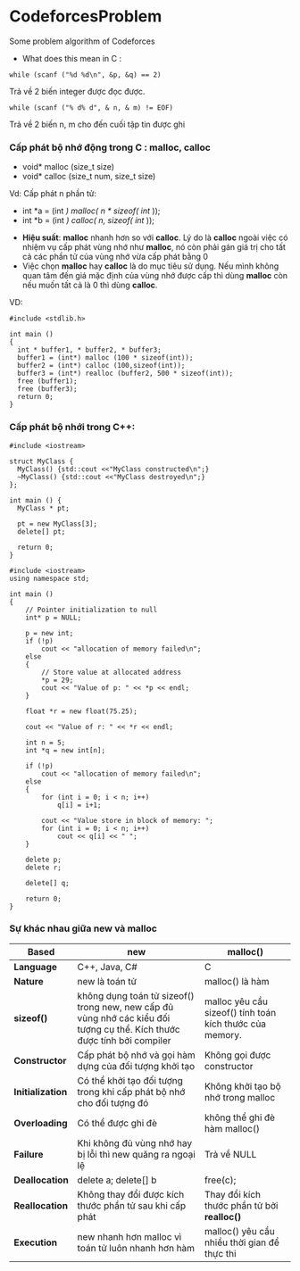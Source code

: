 # CodeforcesProblem
Some problem algorithm of Codeforces

+ What does this mean in C : 

```
while (scanf ("%d %d\n", &p, &q) == 2)
```

Trả về 2 biến integer được đọc được.

```
while (scanf ("% d% d", & n, & m) != EOF)
```
Trả về 2 biến n, m cho đến cuối tập tin được ghi

### Cấp phát bộ nhớ động trong C : **malloc**, **calloc**
  + void* malloc (size_t size)
  + void* calloc (size_t num, size_t size)
  
Vd: Cấp phát n phần tử:
- int *a = (int *) malloc( n * sizeof( int* ));
- int *b = (int *) calloc( n, sizeof( int* ));

+ **Hiệu suất**: **malloc** nhanh hơn so với **calloc**. Lý do là **calloc** ngoài việc có nhiệm vụ cấp phát vùng nhớ như **malloc**, nó còn phải gán giá trị cho tất cả các phần tử của vùng nhớ vừa cấp phát bằng 0
+ Việc chọn **malloc** hay **calloc** là do mục tiêu sử dụng. Nếu mình không quan tâm đến giá mặc định của vùng nhớ được cấp thì dùng **malloc** còn nếu muốn tất cả là 0 thì dùng **calloc**.

VD:

```
#include <stdlib.h>     

int main ()
{
  int * buffer1, * buffer2, * buffer3;
  buffer1 = (int*) malloc (100 * sizeof(int));
  buffer2 = (int*) calloc (100,sizeof(int));
  buffer3 = (int*) realloc (buffer2, 500 * sizeof(int));
  free (buffer1);
  free (buffer3);
  return 0;
}
```

### Cấp phát bộ nhới trong C++:

```
#include <iostream>

struct MyClass {
  MyClass() {std::cout <<"MyClass constructed\n";}
  ~MyClass() {std::cout <<"MyClass destroyed\n";}
};

int main () {
  MyClass * pt;

  pt = new MyClass[3];
  delete[] pt;

  return 0;
}
```

```
#include <iostream>
using namespace std;
 
int main ()
{
    // Pointer initialization to null
    int* p = NULL;

    p = new int;
    if (!p)
        cout << "allocation of memory failed\n";
    else
    {
        // Store value at allocated address
        *p = 29;
        cout << "Value of p: " << *p << endl;
    }
 
    float *r = new float(75.25);
 
    cout << "Value of r: " << *r << endl;
 
    int n = 5;
    int *q = new int[n];
 
    if (!p)
        cout << "allocation of memory failed\n";
    else
    {
        for (int i = 0; i < n; i++)
            q[i] = i+1;
 
        cout << "Value store in block of memory: ";
        for (int i = 0; i < n; i++)
            cout << q[i] << " ";
    }
 
    delete p;
    delete r;

    delete[] q;
 
    return 0;
}
```
### Sự khác nhau giữa new và malloc

Based | **new** | **malloc()**
------|---------|-----------
**Language** | C++, Java, C# | C
**Nature** | new là toán tử | malloc() là hàm
**sizeof()** | không dụng toán tử sizeof() trong new, new cấp đủ vùng nhớ các kiểu đối tượng cụ thể. Kích thước được tính bởi compiler | malloc yêu cầu sizeof() tính toán kích thước của memory. 
**Constructor** | Cấp phát bộ nhớ và gọi hàm dựng của đối tượng khởi tạo| Không gọi được constructor
**Initialization** | Có thể khởi tạo đối tượng trong khi cấp phát bộ nhớ cho đối tượng đó | Không khởi tạo bộ nhớ trong malloc
**Overloading** | Có thể được ghi đè | không thể ghi đè hàm malloc()
**Failure** | Khi không đủ vùng nhớ hay bị lỗi thì new quăng ra ngoại lệ | Trả về NULL
**Deallocation** | delete a; delete[] b | free(c);
**Reallocation** | Không thay đổi được kích thước phần tử sau khi cấp phát | Thay đổi kích thước phần tử bởi **realloc()**
**Execution** | new nhanh hơn malloc vì toán tử luôn nhanh hơn hàm | malloc() yêu cầu nhiều thời gian để thực thi
